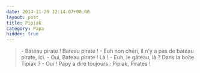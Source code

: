 ```yaml
---
date: 2014-11-29 12:14:07+00:00
layout: post
title: Pipiak
category: Papa
hidden: true
---
```


> \- Bateau pirate ! Bateau pirate !
> \- Euh non chéri, il n'y a pas de bateau pirate, ici.
> \- Oui, Bateau pirate ! Là !
> \- Euh, le gâteau, là ? Dans la boîte Tipiak ?
> \- Oui ! Papy a dire toujours : Pipiak, Pirates !

